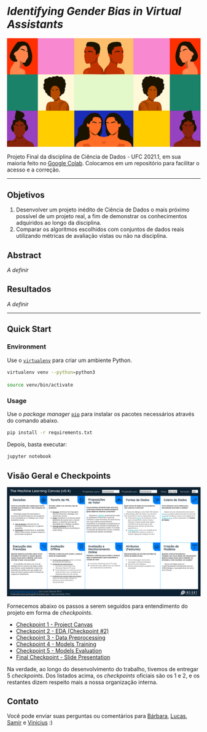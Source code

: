 # *Identifying Gender Bias in Virtual Assistants*

![alt text](Resources/Images/gender_bias.png)

Projeto Final da disciplina de Ciência de Dados - UFC 2021.1, em sua maioria feito no [Google Colab](https://research.google.com/colaboratory/faq.html). Colocamos em um repositório para facilitar o acesso e a correção.

---

## Objetivos
1. Desenvolver um projeto inédito de Ciência de Dados o mais próximo possível de um projeto real, a fim de demonstrar os conhecimentos adquiridos ao longo da disciplina.
2. Comparar os algoritmos escolhidos com conjuntos de dados reais utilizando métricas de avaliação vistas ou não na disciplina.

## Abstract

*A definir*

## Resultados 

*A definir*

---

## Quick Start

### Environment

Use o [`virtualenv`](https://virtualenv.pypa.io/en/latest/) para criar um ambiente Python.

```bash
virtualenv venv --python=python3

source venv/bin/activate
```

### Usage

Use o *package manager* [`pip`](https://pip.pypa.io/en/stable/) para instalar os pacotes necessários através do comando abaixo.

```bash
pip install -r requirements.txt
```

Depois, basta executar: 

```bash
jupyter notebook
```

## Visão Geral e Checkpoints

![ml canvas](/Resources/Images/ml_canvas.png)

Fornecemos abaixo os passos a serem seguidos para entendimento do projeto em forma de *checkpoints*.

* [Checkpoint 1 - Project Canvas](/Resources/Docs/CHECKPOINT_1_CANVAS.md)
* [Checkpoint 2 - EDA (Checkpoint #2)](/Resources/Docs/)
* [Checkpoint 3 - Data Preprocessing](/Resources/Docs/)
* [Checkpoint 4 - Models Training](/Resources/Docs/)
* [Checkpoint 5 - Models Evaluation](/Resources/Docs/)
* [Final Checkpoint - Slide Presentation](/Resources/Docs/)

Na verdade, ao longo do desenvolvimento do trabalho, tivemos de entregar 5 *checkpoints*. Dos listados acima, os *checkpoints* oficiais são os 1 e 2, e os restantes dizem respeito mais a nossa organização interna. 

## Contato

Você pode enviar suas perguntas ou comentários para [Bárbara](https://github.com/barbaraneves), [Lucas](https://github.com/Lucas08Ben), [Samir](https://github.com/samirbraga) e [Vinicius](https://github.com/bgvinicius) :)
